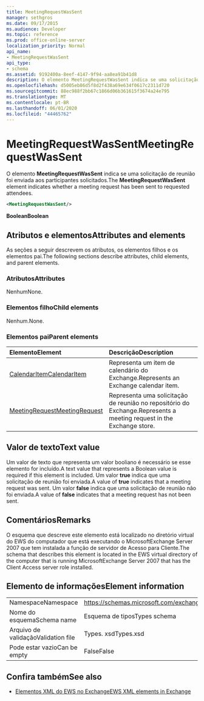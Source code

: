```yaml
---
title: MeetingRequestWasSent
manager: sethgros
ms.date: 09/17/2015
ms.audience: Developer
ms.topic: reference
ms.prod: office-online-server
localization_priority: Normal
api_name:
- MeetingRequestWasSent
api_type:
- schema
ms.assetid: 9192400a-8eef-4147-9f94-aa8ea91b41d8
description: O elemento MeetingRequestWasSent indica se uma solicitação de reunião foi enviada aos participantes solicitados.
ms.openlocfilehash: d5005eb86d5f8d2f438a69e634f0617c2311d720
ms.sourcegitcommit: 88ec988f2bb67c1866d06b361615f3674a24e795
ms.translationtype: MT
ms.contentlocale: pt-BR
ms.lasthandoff: 06/01/2020
ms.locfileid: "44465762"
---
```

# <a name="meetingrequestwassent"></a><span data-ttu-id="26f6b-103">MeetingRequestWasSent</span><span class="sxs-lookup"><span data-stu-id="26f6b-103">MeetingRequestWasSent</span></span>

<span data-ttu-id="26f6b-104">O elemento **MeetingRequestWasSent** indica se uma solicitação de reunião foi enviada aos participantes solicitados.</span><span class="sxs-lookup"><span data-stu-id="26f6b-104">The **MeetingRequestWasSent** element indicates whether a meeting request has been sent to requested attendees.</span></span> 
  
```xml
<MeetingRequestWasSent/>
```

 <span data-ttu-id="26f6b-105">**Boolean**</span><span class="sxs-lookup"><span data-stu-id="26f6b-105">**Boolean**</span></span>
## <a name="attributes-and-elements"></a><span data-ttu-id="26f6b-106">Atributos e elementos</span><span class="sxs-lookup"><span data-stu-id="26f6b-106">Attributes and elements</span></span>

<span data-ttu-id="26f6b-107">As seções a seguir descrevem os atributos, os elementos filhos e os elementos pai.</span><span class="sxs-lookup"><span data-stu-id="26f6b-107">The following sections describe attributes, child elements, and parent elements.</span></span>
  
### <a name="attributes"></a><span data-ttu-id="26f6b-108">Atributos</span><span class="sxs-lookup"><span data-stu-id="26f6b-108">Attributes</span></span>

<span data-ttu-id="26f6b-109">Nenhum</span><span class="sxs-lookup"><span data-stu-id="26f6b-109">None.</span></span>
  
### <a name="child-elements"></a><span data-ttu-id="26f6b-110">Elementos filho</span><span class="sxs-lookup"><span data-stu-id="26f6b-110">Child elements</span></span>

<span data-ttu-id="26f6b-111">Nenhum.</span><span class="sxs-lookup"><span data-stu-id="26f6b-111">None.</span></span>
  
### <a name="parent-elements"></a><span data-ttu-id="26f6b-112">Elementos pai</span><span class="sxs-lookup"><span data-stu-id="26f6b-112">Parent elements</span></span>

|<span data-ttu-id="26f6b-113">**Elemento**</span><span class="sxs-lookup"><span data-stu-id="26f6b-113">**Element**</span></span>|<span data-ttu-id="26f6b-114">**Descrição**</span><span class="sxs-lookup"><span data-stu-id="26f6b-114">**Description**</span></span>|
|:-----|:-----|
|[<span data-ttu-id="26f6b-115">CalendarItem</span><span class="sxs-lookup"><span data-stu-id="26f6b-115">CalendarItem</span></span>](calendaritem.md) <br/> |<span data-ttu-id="26f6b-116">Representa um item de calendário do Exchange.</span><span class="sxs-lookup"><span data-stu-id="26f6b-116">Represents an Exchange calendar item.</span></span>  <br/> |
|[<span data-ttu-id="26f6b-117">MeetingRequest</span><span class="sxs-lookup"><span data-stu-id="26f6b-117">MeetingRequest</span></span>](meetingrequest.md) <br/> |<span data-ttu-id="26f6b-118">Representa uma solicitação de reunião no repositório do Exchange.</span><span class="sxs-lookup"><span data-stu-id="26f6b-118">Represents a meeting request in the Exchange store.</span></span>  <br/> |
   
## <a name="text-value"></a><span data-ttu-id="26f6b-119">Valor de texto</span><span class="sxs-lookup"><span data-stu-id="26f6b-119">Text value</span></span>

<span data-ttu-id="26f6b-120">Um valor de texto que representa um valor booliano é necessário se esse elemento for incluído.</span><span class="sxs-lookup"><span data-stu-id="26f6b-120">A text value that represents a Boolean value is required if this element is included.</span></span> <span data-ttu-id="26f6b-121">Um valor **true** indica que uma solicitação de reunião foi enviada.</span><span class="sxs-lookup"><span data-stu-id="26f6b-121">A value of **true** indicates that a meeting request was sent.</span></span> <span data-ttu-id="26f6b-122">Um valor **false** indica que uma solicitação de reunião não foi enviada.</span><span class="sxs-lookup"><span data-stu-id="26f6b-122">A value of **false** indicates that a meeting request has not been sent.</span></span> 
  
## <a name="remarks"></a><span data-ttu-id="26f6b-123">Comentários</span><span class="sxs-lookup"><span data-stu-id="26f6b-123">Remarks</span></span>

<span data-ttu-id="26f6b-124">O esquema que descreve este elemento está localizado no diretório virtual do EWS do computador que está executando o MicrosoftExchange Server 2007 que tem instalada a função de servidor de Acesso para Cliente.</span><span class="sxs-lookup"><span data-stu-id="26f6b-124">The schema that describes this element is located in the EWS virtual directory of the computer that is running MicrosoftExchange Server 2007 that has the Client Access server role installed.</span></span>
  
## <a name="element-information"></a><span data-ttu-id="26f6b-125">Elemento de informações</span><span class="sxs-lookup"><span data-stu-id="26f6b-125">Element information</span></span>

|||
|:-----|:-----|
|<span data-ttu-id="26f6b-126">Namespace</span><span class="sxs-lookup"><span data-stu-id="26f6b-126">Namespace</span></span>  <br/> |https://schemas.microsoft.com/exchange/services/2006/types  <br/> |
|<span data-ttu-id="26f6b-127">Nome do esquema</span><span class="sxs-lookup"><span data-stu-id="26f6b-127">Schema name</span></span>  <br/> |<span data-ttu-id="26f6b-128">Esquema de tipos</span><span class="sxs-lookup"><span data-stu-id="26f6b-128">Types schema</span></span>  <br/> |
|<span data-ttu-id="26f6b-129">Arquivo de validação</span><span class="sxs-lookup"><span data-stu-id="26f6b-129">Validation file</span></span>  <br/> |<span data-ttu-id="26f6b-130">Types. xsd</span><span class="sxs-lookup"><span data-stu-id="26f6b-130">Types.xsd</span></span>  <br/> |
|<span data-ttu-id="26f6b-131">Pode estar vazio</span><span class="sxs-lookup"><span data-stu-id="26f6b-131">Can be empty</span></span>  <br/> |<span data-ttu-id="26f6b-132">False</span><span class="sxs-lookup"><span data-stu-id="26f6b-132">False</span></span>  <br/> |
   
## <a name="see-also"></a><span data-ttu-id="26f6b-133">Confira também</span><span class="sxs-lookup"><span data-stu-id="26f6b-133">See also</span></span>



- [<span data-ttu-id="26f6b-134">Elementos XML do EWS no Exchange</span><span class="sxs-lookup"><span data-stu-id="26f6b-134">EWS XML elements in Exchange</span></span>](ews-xml-elements-in-exchange.md)

